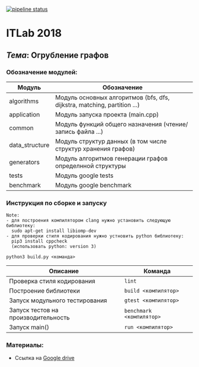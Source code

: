 [![pipeline status](https://gitlab.com/allnes/graph_partition/badges/master/pipeline.svg)](https://gitlab.com/allnes/graph_partition/commits/master)

# ITLab 2018
## <b><i>Тема</i></b>: Огрубление графов

### Обозначение модулей:

| **Модуль**     | **Обозначение**                                                          |
|----------------|--------------------------------------------------------------------------|
| algorithms     | Модуль основных алгоритмов (bfs, dfs, dijkstra, matching, partition ...) |
| application    | Модуль запуска проекта (main.cpp)                                        |
| common         | Модуль функций общего назначения (чтение/запись файла ...)               |
| data_structure | Модуль структур данных (в том числе структур хранения графов)            |
| generators     | Модуль алгоритмов генерации графов определнной структуры                 |
| tests          | Модуль google tests                                                      |
| benchmark      | Модуль google benchmark                                                  |

### Инструкция по сборке и запуску
```
Note:
- для построения компилятором clang нужно установить следующую библиотеку:
  sudo apt-get install libiomp-dev
- для проверки стиля кодирования нужно устновить python библиотеку:
  pip3 install cppcheck
  (использовать python: version 3)
```

`python3 build.py <команда>`


| Описание                            | Команда                  |
|-------------------------------------|--------------------------|
| Проверка стиля кодирования          | `lint`                   |
| Построение библиотеки               | `build <компилятор>`     |
| Запуск модульного тестирования      | `gtest <компилятор>`     |
| Запуск тестов на производительность | `benchmark <компилятор>` |
| Запуск main()                       | `run <компилятор>`       |

### Материалы:
* Ссылка на [Google drive](https://drive.google.com/drive/folders/1tVuATbCl1Kc5TMwlbntEZXAiG7QLDulV?usp=sharing)
